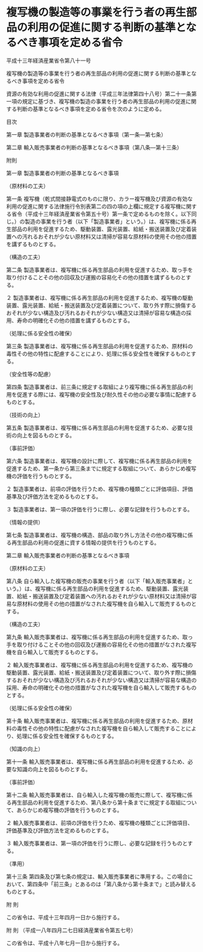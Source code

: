 # 複写機の製造等の事業を行う者の再生部品の利用の促進に関する判断の基準となるべき事項を定める省令

平成十三年経済産業省令第八十一号

複写機の製造等の事業を行う者の再生部品の利用の促進に関する判断の基準となるべき事項を定める省令

資源の有効な利用の促進に関する法律（平成三年法律第四十八号）第二十一条第一項の規定に基づき、複写機の製造の事業を行う者の再生部品の利用の促進に関する判断の基準となるべき事項を定める省令を次のように定める。

目次

第一章 製造事業者の判断の基準となるべき事項（第一条―第七条）

第二章 輸入販売事業者の判断の基準となるべき事項（第八条―第十三条）

附則

第一章 製造事業者の判断の基準となるべき事項

（原材料の工夫）

第一条 複写機（乾式間接静電式のものに限り、カラー複写機及び資源の有効な利用の促進に関する法律施行令別表第二の四の項の上欄に規定する複写機に関する省令（平成十三年経済産業省令第五十号）第一条で定めるものを除く。以下同じ。）の製造の事業を行う者（以下「製造事業者」という。）は、複写機に係る再生部品の利用を促進するため、駆動装置、露光装置、給紙・搬送装置及び定着装置への汚れるおそれが少ない原材料又は清掃が容易な原材料の使用その他の措置を講ずるものとする。

（構造の工夫）

第二条 製造事業者は、複写機に係る再生部品の利用を促進するため、取っ手を取り付けることその他の回収及び運搬の容易化その他の措置を講ずるものとする。

２ 製造事業者は、複写機に係る再生部品の利用を促進するため、複写機の駆動装置、露光装置、給紙・搬送装置及び定着装置について、取り外す際に損傷するおそれが少ない構造及び汚れるおそれが少ない構造又は清掃が容易な構造の採用、寿命の明確化その他の措置を講ずるものとする。

（処理に係る安全性の確保）

第三条 製造事業者は、複写機に係る再生部品の利用を促進するため、原材料の毒性その他の特性に配慮することにより、処理に係る安全性を確保するものとする。

（安全性等の配慮）

第四条 製造事業者は、前三条に規定する取組により複写機に係る再生部品の利用を促進する際には、複写機の安全性及び耐久性その他の必要な事情に配慮するものとする。

（技術の向上）

第五条 製造事業者は、複写機に係る再生部品の利用を促進するため、必要な技術の向上を図るものとする。

（事前評価）

第六条 製造事業者は、複写機の設計に際して、複写機に係る再生部品の利用を促進するため、第一条から第三条までに規定する取組について、あらかじめ複写機の評価を行うものとする。

２ 製造事業者は、前項の評価を行うため、複写機の種類ごとに評価項目、評価基準及び評価方法を定めるものとする。

３ 製造事業者は、第一項の評価を行うに際し、必要な記録を行うものとする。

（情報の提供）

第七条 製造事業者は、複写機の構造、部品の取り外し方法その他の複写機に係る再生部品の利用の促進に資する情報の提供を行うものとする。

第二章 輸入販売事業者の判断の基準となるべき事項

（原材料の工夫）

第八条 自ら輸入した複写機の販売の事業を行う者（以下「輸入販売事業者」という。）は、複写機に係る再生部品の利用を促進するため、駆動装置、露光装置、給紙・搬送装置及び定着装置への汚れるおそれが少ない原材料又は清掃が容易な原材料の使用その他の措置がなされた複写機を自ら輸入して販売するものとする。

（構造の工夫）

第九条 輸入販売事業者は、複写機に係る再生部品の利用を促進するため、取っ手を取り付けることその他の回収及び運搬の容易化その他の措置がなされた複写機を自ら輸入して販売するものとする。

２ 輸入販売事業者は、複写機に係る再生部品の利用を促進するため、複写機の駆動装置、露光装置、給紙・搬送装置及び定着装置について、取り外す際に損傷するおそれが少ない構造及び汚れるおそれが少ない構造又は清掃が容易な構造の採用、寿命の明確化その他の措置がなされた複写機を自ら輸入して販売するものとする。

（処理に係る安全性の確保）

第十条 輸入販売事業者は、複写機に係る再生部品の利用を促進するため、原材料の毒性その他の特性に配慮がなされた複写機を自ら輸入して販売することにより、処理に係る安全性を確保するものとする。

（知識の向上）

第十一条 輸入販売事業者は、複写機に係る再生部品の利用を促進するため、必要な知識の向上を図るものとする。

（事前評価）

第十二条 輸入販売事業者は、自ら輸入した複写機の販売に際して、複写機に係る再生部品の利用を促進するため、第八条から第十条までに規定する取組について、あらかじめ複写機の評価を行うものとする。

２ 輸入販売事業者は、前項の評価を行うため、複写機の種類ごとに評価項目、評価基準及び評価方法を定めるものとする。

３ 輸入販売事業者は、第一項の評価を行うに際し、必要な記録を行うものとする。

（準用）

第十三条 第四条及び第七条の規定は、輸入販売事業者に準用する。この場合において、第四条中「前三条」とあるのは「第八条から第十条まで」と読み替えるものとする。

附 則

この省令は、平成十三年四月一日から施行する。

附 則 （平成一八年四月二七日経済産業省令第五七号）

この省令は、平成十八年七月一日から施行する。
